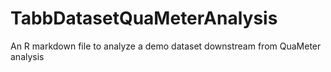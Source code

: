 # TabbDatasetQuaMeterAnalysis
An R markdown file to analyze a demo dataset downstream from QuaMeter analysis

